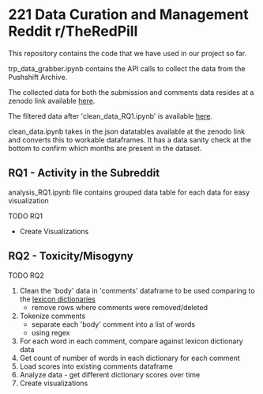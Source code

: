 # 221 Data Curation and Management Reddit r/TheRedPill

This repository contains the code that we have used in our project so far.

trp_data_grabber.ipynb contains the API calls to collect the data from the Pushshift Archive.

The collected data for both the submission and comments data resides at a zenodo link available [here](https://zenodo.org/record/6386942).

The filtered data after 'clean_data_RQ1.ipynb' is available [here](https://zenodo.org/record/6468360).


clean_data.ipynb takes in the json datatables available at the zenodo link and converts this to workable dataframes. It has a data sanity check at the bottom to confirm which months are present in the dataset.


## RQ1 - Activity in the Subreddit
analysis_RQ1.ipynb file contains grouped data table for each data for easy visualization

TODO RQ1
- Create Visualizations

## RQ2 - Toxicity/Misogyny

TODO RQ2
1. Clean the 'body' data in 'comments' dataframe to be used comparing to the [lexicon dictionaries](https://raw.githubusercontent.com/miriamfs/WebSci2019/master/Lexicon.txt)
    - remove rows where comments were removed/deleted
2. Tokenize comments
    - separate each 'body' comment into a list of words
    - using regex
3. For each word in each comment, compare against lexicon dictionary data
4. Get count of number of words in each dictionary for each comment
5. Load scores into existing comments dataframe
6. Analyze data - get different dictionary scores over time
7. Create visualizations
